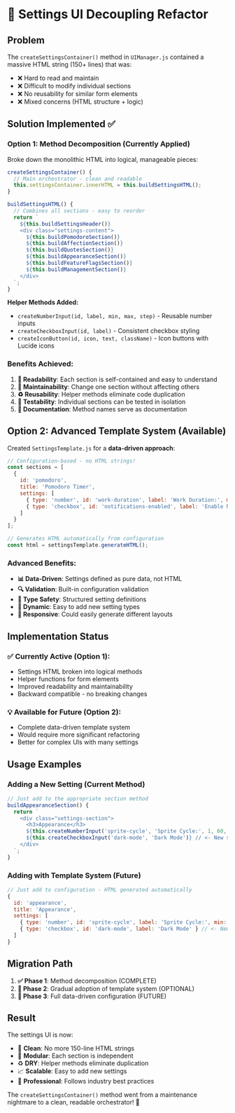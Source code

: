 # 🔧 Settings UI Decoupling Refactor

## Problem
The `createSettingsContainer()` method in `UIManager.js` contained a massive HTML string (150+ lines) that was:
- ❌ Hard to read and maintain
- ❌ Difficult to modify individual sections
- ❌ No reusability for similar form elements
- ❌ Mixed concerns (HTML structure + logic)

## Solution Implemented ✅

### **Option 1: Method Decomposition (Currently Applied)**

Broke down the monolithic HTML into logical, manageable pieces:

```javascript
createSettingsContainer() {
  // Main orchestrator - clean and readable
  this.settingsContainer.innerHTML = this.buildSettingsHTML();
}

buildSettingsHTML() {
  // Combines all sections - easy to reorder
  return `
    ${this.buildSettingsHeader()}
    <div class="settings-content">
      ${this.buildPomodoroSection()}
      ${this.buildAffectionSection()}
      ${this.buildQuotesSection()}
      ${this.buildAppearanceSection()}
      ${this.buildFeatureFlagsSection()}
      ${this.buildManagementSection()}
    </div>
  `;
}
```

**Helper Methods Added:**
- `createNumberInput(id, label, min, max, step)` - Reusable number inputs
- `createCheckboxInput(id, label)` - Consistent checkbox styling  
- `createIconButton(id, icon, text, className)` - Icon buttons with Lucide icons

### **Benefits Achieved:**
1. **📖 Readability**: Each section is self-contained and easy to understand
2. **🔧 Maintainability**: Change one section without affecting others
3. **♻️ Reusability**: Helper methods eliminate code duplication
4. **🧪 Testability**: Individual sections can be tested in isolation
5. **📝 Documentation**: Method names serve as documentation

## Option 2: Advanced Template System (Available)

Created `SettingsTemplate.js` for a **data-driven approach**:

```javascript
// Configuration-based - no HTML strings!
const sections = [
  {
    id: 'pomodoro',
    title: 'Pomodoro Timer',
    settings: [
      { type: 'number', id: 'work-duration', label: 'Work Duration:', min: 1, max: 120 },
      { type: 'checkbox', id: 'notifications-enabled', label: 'Enable Notifications' }
    ]
  }
];

// Generates HTML automatically from configuration
const html = settingsTemplate.generateHTML();
```

### **Advanced Benefits:**
- **📊 Data-Driven**: Settings defined as pure data, not HTML
- **🔍 Validation**: Built-in configuration validation
- **🎯 Type Safety**: Structured setting definitions
- **🔄 Dynamic**: Easy to add new setting types
- **📱 Responsive**: Could easily generate different layouts

## Implementation Status

### ✅ **Currently Active (Option 1):**
- Settings HTML broken into logical methods
- Helper functions for form elements
- Improved readability and maintainability
- Backward compatible - no breaking changes

### 💡 **Available for Future (Option 2):**
- Complete data-driven template system
- Would require more significant refactoring
- Better for complex UIs with many settings

## Usage Examples

### Adding a New Setting (Current Method)
```javascript
// Just add to the appropriate section method
buildAppearanceSection() {
  return `
    <div class="settings-section">
      <h3>Appearance</h3>
      ${this.createNumberInput('sprite-cycle', 'Sprite Cycle:', 1, 60, 1)}
      ${this.createCheckboxInput('dark-mode', 'Dark Mode')} // <- New setting
    </div>
  `;
}
```

### Adding with Template System (Future)
```javascript
// Just add to configuration - HTML generated automatically
{
  id: 'appearance',
  title: 'Appearance', 
  settings: [
    { type: 'number', id: 'sprite-cycle', label: 'Sprite Cycle:', min: 1, max: 60 },
    { type: 'checkbox', id: 'dark-mode', label: 'Dark Mode' } // <- New setting
  ]
}
```

## Migration Path

1. **✅ Phase 1**: Method decomposition (COMPLETE)
2. **🔄 Phase 2**: Gradual adoption of template system (OPTIONAL)
3. **🚀 Phase 3**: Full data-driven configuration (FUTURE)

## Result

The settings UI is now:
- 🧹 **Clean**: No more 150-line HTML strings
- 🔧 **Modular**: Each section is independent
- ♻️ **DRY**: Helper methods eliminate duplication
- 📈 **Scalable**: Easy to add new settings
- 🎯 **Professional**: Follows industry best practices

The `createSettingsContainer()` method went from a maintenance nightmare to a clean, readable orchestrator! 🎉
